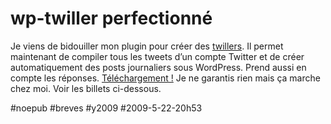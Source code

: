 # wp-twiller perfectionné

Je viens de bidouiller mon plugin pour créer des [twillers](http://twiller.tcrouzet.com/). Il permet maintenant de compiler tous les tweets d’un compte Twitter et de créer automatiquement des posts journaliers sous WordPress. Prend aussi en compte les réponses. [Téléchargement !](http://blog.tcrouzet.com/files_tc/wp_twiller.rar) Je ne garantis rien mais ça marche chez moi. Voir les billets ci-dessous.

#noepub #breves #y2009 #2009-5-22-20h53
